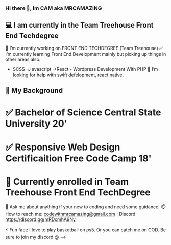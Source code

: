 ### Hi there 👋, Im CAM aka MRCAMAZING

##  :computer: I am currently in the Team Treehouse Front End Techdegree




 🚀 I’m currently working on FRONT END TECHDEGREE (Team Treehouse)
 ✅ I’m currently learning Front End Development mainly but picking up things in other areas also.
   - SCSS
    -J avascript ->React
    - Wordpress Development With PHP 
 🤔 I’m looking for help with swift defelopment, react native.


## 💼 My Background
 # ✅ Bachelor of Science Central State University 20'
 # ✅ Responsive Web Design Certificaition Free Code Camp 18'
 # 📘 Currently enrolled in Team Treehouse Front End TechDegree



 💬 Ask me about anything if your new to coding and need some guidance.
 📫 How to reach me: codewithmrcamazing@gmail.com | Discord https://discord.gg/mRDcmhA9Ny
 
 ⚡ Fun fact: I love to play basketball on ps5. Or you can catch me on COD. Be sure to join my discord @
-->
